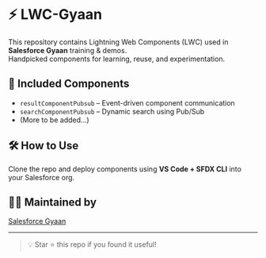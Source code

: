 # ⚡ LWC-Gyaan

This repository contains Lightning Web Components (LWC) used in **Salesforce Gyaan** training & demos.  
Handpicked components for learning, reuse, and experimentation.

## 📁 Included Components

- `resultComponentPubsub` – Event-driven component communication
- `searchComponentPubsub` – Dynamic search using Pub/Sub
- (More to be added...)

## 🛠 How to Use
Clone the repo and deploy components using **VS Code + SFDX CLI** into your Salesforce org.

## 🙋‍♂️ Maintained by
[Salesforce Gyaan](https://www.youtube.com/@SalesforceGyaan)

---

> 💡 Star ⭐ this repo if you found it useful!
